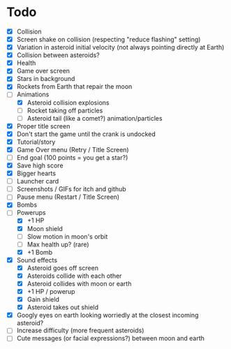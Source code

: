 # Todo

* [x] Collision
* [x] Screen shake on collision (respecting "reduce flashing" setting)
* [x] Variation in asteroid initial velocity (not always pointing directly at Earth)
* [x] Collision between asteroids?
* [x] Health
* [x] Game over screen
* [x] Stars in background
* [x] Rockets from Earth that repair the moon
* [ ] Animations
    * [x] Asteroid collision explosions
    * [ ] Rocket taking off particles
    * [ ] Asteroid tail (like a comet?) animation/particles
* [x] Proper title screen
* [x] Don't start the game until the crank is undocked
* [x] Tutorial/story
* [x] Game Over menu (Retry / Title Screen)
* [ ] End goal (100 points = you get a star?)
* [x] Save high score
* [x] Bigger hearts
* [ ] Launcher card
* [ ] Screenshots / GIFs for itch and github
* [ ] Pause menu (Restart / Title Screen)
* [x] Bombs
* [ ] Powerups
    * [x] +1 HP
    * [x] Moon shield
    * [ ] Slow motion in moon's orbit
    * [ ] Max health up? (rare)
    * [x] +1 Bomb
* [x] Sound effects
    * [x] Asteroid goes off screen
    * [x] Asteroids collide with each other
    * [x] Asteroid collides with moon or earth
    * [x] +1 HP / powerup
    * [x] Gain shield
    * [x] Asteroid takes out shield
* [x] Googly eyes on earth looking worriedly at the closest incoming asteroid?
* [ ] Increase difficulty (more frequent asteroids)
* [ ] Cute messages (or facial expressions?) between moon and earth
